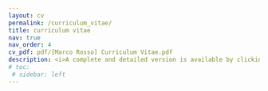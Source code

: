 ```yaml
---
layout: cv
permalink: /curriculum_vitae/
title: curriculum vitae
nav: true
nav_order: 4
cv_pdf: pdf/[Marco Rosso] Curriculum Vitae.pdf
description: <i>A complete and detailed version is available by clicking on the PDF icon.</i>
# toc:
 # sidebar: left
---
```

